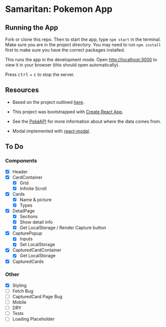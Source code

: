 # Samaritan: Pokemon App

## Running the App

Fork or clone this repo. Then to start the app, type `npm start` in the terminal. Make sure you are in the project directory. You may need to run `npm install` first to make sure you have the correct packages installed.

This runs the app in the development mode. Open [http://localhost:3000](http://localhost:3000) to view it in your browser (this should open automatically).

Press <kbd>ctrl</kbd> + <kbd>c</kbd> to stop the server.

## Resources

- Based on the project outlined [here](https://arridoarfiadi.notion.site/Samaritan-Web-Take-Home-Assignment-7fb2968749674f3cbe3cf829256a7703#1d6664eedfaa4617bc757dc69949b584).

- This project was bootstrapped with [Create React App](https://github.com/facebook/create-react-app).

- See the [PokéAPI](https://pokeapi.co/docs/v2) for more information about where the data comes from.

- Modal implemented with [react-modal](https://www.npmjs.com/package/react-modal).

## To Do

### Components

- [x] Header
- [x] CardContainer
    - [x] Grid
    - [x] Infinite Scroll
- [x] Cards
    - [x] Name & picture
    - [x] Types
- [x] DetailPage
    - [x] Sections
    - [x] Show detail info
    - [x] Get LocalStorage / Render Capture button
- [x] CapturePopup
    - [x] Inputs
    - [x] Set LocalStorage
- [x] CapturedCardContainer
    - [x] Get LocalStorage
- [x] CapturedCards

### Other
- [x] Styling
- [ ] Fetch Bug
- [ ] CapturedCard Page Bug
- [ ] Mobile
- [ ] DRY
- [ ] Tests
- [ ] Loading Placeholder